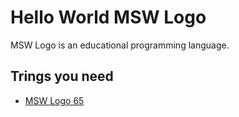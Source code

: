 # Hello World MSW Logo

MSW Logo is an educational programming language.

## Trings you need

* [MSW Logo 65](http://www.softronix.com/download/mswlogo65.exe)